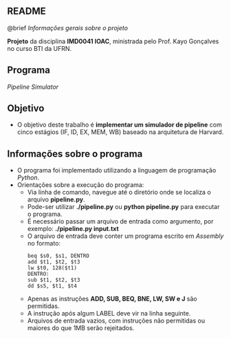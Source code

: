 README
--

@brief _Informações gerais sobre o projeto_

**Projeto** da disciplina **IMD0041 IOAC**, ministrada pelo Prof. Kayo Gonçalves no curso BTI da UFRN.

Programa
--

_Pipeline Simulator_

Objetivo
--

- O objetivo deste trabalho é **implementar um simulador de pipeline** com cinco estágios (IF, ID, EX, MEM, WB) baseado na arquitetura de Harvard.

Informações sobre o programa
--

- O programa foi implementado utilizando a linguagem de programação _Python_.
- Orientações sobre a execução do programa:
	- Via linha de comando, navegue até o diretório onde se localiza o arquivo **pipeline.py**.
	- Pode-ser utilizar **./pipeline.py** ou **python pipeline.py** para executar o programa.
	- É necessário passar um arquivo de entrada como argumento, por exemplo: **./pipeline.py input.txt**
	- O arquivo de entrada deve conter um programa escrito em _Assembly_ no formato:
		```
		beq $s0, $s1, DENTRO
		add $t1, $t2, $t3
		lw $t0, 128($t1)
		DENTRO: 
		sub $t1, $t2, $t3
		dd $s5, $t1, $t4
		```
	- Apenas as instruções **ADD, SUB, BEQ, BNE, LW, SW e J** são permitidas.
	- A instrução após algum LABEL deve vir na linha seguinte.
	- Arquivos de entrada vazios, com instruções não permitidas ou maiores do que 1MB serão rejeitados.